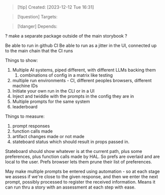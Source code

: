 
>[!tip] Created: [2023-12-12 Tue 16:31]

>[!question] Targets: 

>[!danger] Depends: 


? make a separate package outside of the main storybook ?

Be able to run in github CI
Be able to run as a jitter in the UI, connected up to the main chain that the CI runs

Things to show:
1. Multiple AI systems, piped different, with different LLMs backing them
	1. combinations of config in a matrix like testing
2. multiple run environments - CI, different peoples browsers, different machine IDs
3. Initiate your own run in the CLI or in a UI
4. Inject and twiddle with the prompts in the config they are in
5. Multiple prompts for the same system
6. leaderboard

Things to measure:
1. prompt responses
2. function calls made
3. artifact changes made or not made
4. stateboard status which should result in props passed in.


Stateboard should show whatever is at the current path, plus some preferences, plus function calls made by HAL.
So prefs are overlaid and are local to the user.
Prefs browser lets them prune their list of preferences.

May make multiple prompts be entered using automation - so at each stage we assess if we're close to the given response, and then we enter the next prompt, possibly processed to register the received information.  Means it can run thru a story with an assessment at each step with ease.
